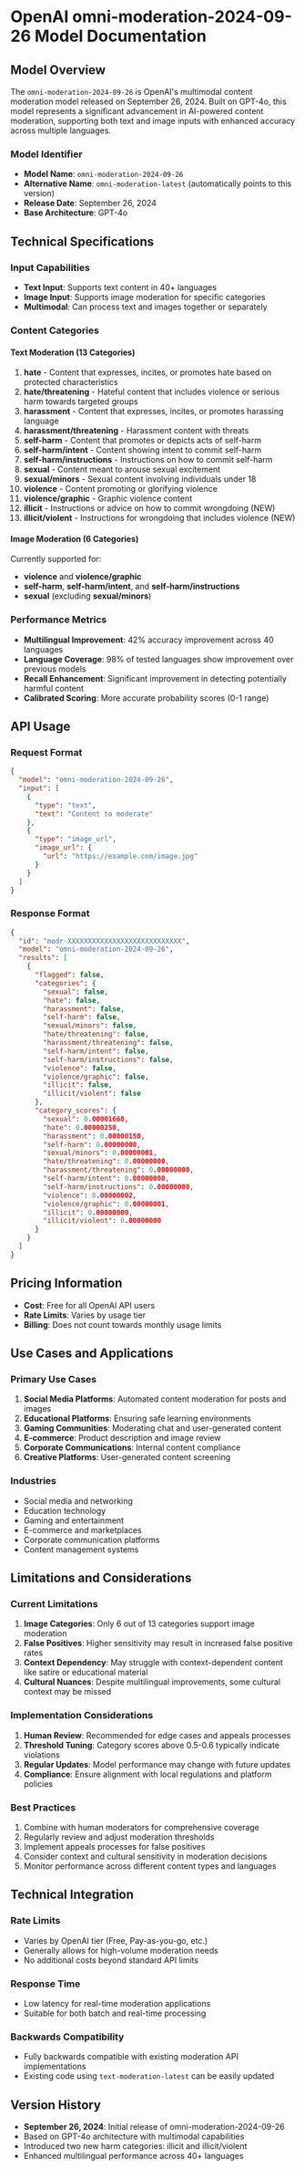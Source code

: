 # OpenAI omni-moderation-2024-09-26 Model Documentation

## Model Overview

The `omni-moderation-2024-09-26` is OpenAI's multimodal content moderation model released on September 26, 2024. Built on GPT-4o, this model represents a significant advancement in AI-powered content moderation, supporting both text and image inputs with enhanced accuracy across multiple languages.

### Model Identifier
- **Model Name**: `omni-moderation-2024-09-26`
- **Alternative Name**: `omni-moderation-latest` (automatically points to this version)
- **Release Date**: September 26, 2024
- **Base Architecture**: GPT-4o

## Technical Specifications

### Input Capabilities
- **Text Input**: Supports text content in 40+ languages
- **Image Input**: Supports image moderation for specific categories
- **Multimodal**: Can process text and images together or separately

### Content Categories

#### Text Moderation (13 Categories)
1. **hate** - Content that expresses, incites, or promotes hate based on protected characteristics
2. **hate/threatening** - Hateful content that includes violence or serious harm towards targeted groups
3. **harassment** - Content that expresses, incites, or promotes harassing language
4. **harassment/threatening** - Harassment content with threats
5. **self-harm** - Content that promotes or depicts acts of self-harm
6. **self-harm/intent** - Content showing intent to commit self-harm
7. **self-harm/instructions** - Instructions on how to commit self-harm
8. **sexual** - Content meant to arouse sexual excitement
9. **sexual/minors** - Sexual content involving individuals under 18
10. **violence** - Content promoting or glorifying violence
11. **violence/graphic** - Graphic violence content
12. **illicit** - Instructions or advice on how to commit wrongdoing (NEW)
13. **illicit/violent** - Instructions for wrongdoing that includes violence (NEW)

#### Image Moderation (6 Categories)
Currently supported for:
- **violence** and **violence/graphic**
- **self-harm**, **self-harm/intent**, and **self-harm/instructions**
- **sexual** (excluding **sexual/minors**)

### Performance Metrics
- **Multilingual Improvement**: 42% accuracy improvement across 40 languages
- **Language Coverage**: 98% of tested languages show improvement over previous models
- **Recall Enhancement**: Significant improvement in detecting potentially harmful content
- **Calibrated Scoring**: More accurate probability scores (0-1 range)

## API Usage

### Request Format
```json
{
  "model": "omni-moderation-2024-09-26",
  "input": [
    {
      "type": "text",
      "text": "Content to moderate"
    },
    {
      "type": "image_url",
      "image_url": {
        "url": "https://example.com/image.jpg"
      }
    }
  ]
}
```

### Response Format
```json
{
  "id": "modr-XXXXXXXXXXXXXXXXXXXXXXXXXXXX",
  "model": "omni-moderation-2024-09-26",
  "results": [
    {
      "flagged": false,
      "categories": {
        "sexual": false,
        "hate": false,
        "harassment": false,
        "self-harm": false,
        "sexual/minors": false,
        "hate/threatening": false,
        "harassment/threatening": false,
        "self-harm/intent": false,
        "self-harm/instructions": false,
        "violence": false,
        "violence/graphic": false,
        "illicit": false,
        "illicit/violent": false
      },
      "category_scores": {
        "sexual": 0.00001668,
        "hate": 0.00000250,
        "harassment": 0.00000150,
        "self-harm": 0.00000000,
        "sexual/minors": 0.00000001,
        "hate/threatening": 0.00000000,
        "harassment/threatening": 0.00000000,
        "self-harm/intent": 0.00000000,
        "self-harm/instructions": 0.00000000,
        "violence": 0.00000002,
        "violence/graphic": 0.00000001,
        "illicit": 0.00000000,
        "illicit/violent": 0.00000000
      }
    }
  ]
}
```

## Pricing Information

- **Cost**: Free for all OpenAI API users
- **Rate Limits**: Varies by usage tier
- **Billing**: Does not count towards monthly usage limits

## Use Cases and Applications

### Primary Use Cases
1. **Social Media Platforms**: Automated content moderation for posts and images
2. **Educational Platforms**: Ensuring safe learning environments
3. **Gaming Communities**: Moderating chat and user-generated content
4. **E-commerce**: Product description and image review
5. **Corporate Communications**: Internal content compliance
6. **Creative Platforms**: User-generated content screening

### Industries
- Social media and networking
- Education technology
- Gaming and entertainment
- E-commerce and marketplaces
- Corporate communication platforms
- Content management systems

## Limitations and Considerations

### Current Limitations
1. **Image Categories**: Only 6 out of 13 categories support image moderation
2. **False Positives**: Higher sensitivity may result in increased false positive rates
3. **Context Dependency**: May struggle with context-dependent content like satire or educational material
4. **Cultural Nuances**: Despite multilingual improvements, some cultural context may be missed

### Implementation Considerations
1. **Human Review**: Recommended for edge cases and appeals processes
2. **Threshold Tuning**: Category scores above 0.5-0.6 typically indicate violations
3. **Regular Updates**: Model performance may change with future updates
4. **Compliance**: Ensure alignment with local regulations and platform policies

### Best Practices
1. Combine with human moderators for comprehensive coverage
2. Regularly review and adjust moderation thresholds
3. Implement appeals processes for false positives
4. Consider context and cultural sensitivity in moderation decisions
5. Monitor performance across different content types and languages

## Technical Integration

### Rate Limits
- Varies by OpenAI tier (Free, Pay-as-you-go, etc.)
- Generally allows for high-volume moderation needs
- No additional costs beyond standard API limits

### Response Time
- Low latency for real-time moderation applications
- Suitable for both batch and real-time processing

### Backwards Compatibility
- Fully backwards compatible with existing moderation API implementations
- Existing code using `text-moderation-latest` can be easily updated

## Version History

- **September 26, 2024**: Initial release of omni-moderation-2024-09-26
- Based on GPT-4o architecture with multimodal capabilities
- Introduced two new harm categories: illicit and illicit/violent
- Enhanced multilingual performance across 40+ languages